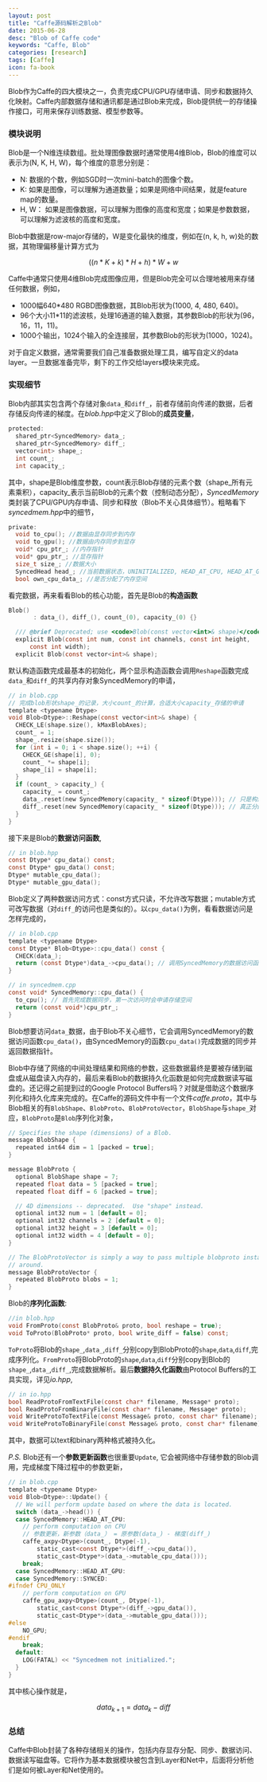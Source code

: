 ```yaml
---
layout: post
title: "Caffe源码解析之Blob"
date: 2015-06-28
desc: "Blob of Caffe code"
keywords: "Caffe, Blob"
categories: [research]
tags: [Caffe]
icon: fa-book
---
```


Blob作为Caffe的四大模块之一，负责完成CPU/GPU存储申请、同步和数据持久化映射。Caffe内部数据存储和通讯都是通过Blob来完成，Blob提供统一的存储操作接口，可用来保存训练数据、模型参数等。

### 模块说明 ###
Blob是一个N维连续数组。批处理图像数据时通常使用4维Blob，Blob的维度可以表示为(N, K, H, W)，每个维度的意思分别是：

- N: 数据的个数，例如SGD时一次mini-batch的图像个数。
- K: 如果是图像，可以理解为通道数量；如果是网络中间结果，就是feature map的数量。
- H, W： 如果是图像数据，可以理解为图像的高度和宽度；如果是参数数据，可以理解为滤波核的高度和宽度。

Blob中数据是row-major存储的，W是变化最快的维度，例如在(n, k, h, w)处的数据，其物理偏移量计算方式为

$$((n \ast K + k) \ast H + h) \ast W + w$$

Caffe中通常只使用4维Blob完成图像应用，但是Blob完全可以合理地被用来存储任何数据，例如，

- 1000幅640\*480 RGBD图像数据，其Blob形状为(1000, 4, 480, 640)。
- 96个大小11\*11的滤波核，处理16通道的输入数据，其参数Blob的形状为(96，16，11，11)。
- 1000个输出，1024个输入的全连接层，其参数Blob的形状为(1000，1024)。

对于自定义数据，通常需要我们自己准备数据处理工具，编写自定义的data layer。一旦数据准备完毕，剩下的工作交给layers模块来完成。

### 实现细节 ###
Blob内部其实包含两个存储对象`data_`和`diff_`，前者存储前向传递的数据，后者存储反向传递的梯度。在*blob.hpp*中定义了Blob的**成员变量**，

```c
protected:
  shared_ptr<SyncedMemory> data_;
  shared_ptr<SyncedMemory> diff_;
  vector<int> shape_;
  int count_;
  int capacity_;
```

其中，shape是Blob维度参数，count表示Blob存储的元素个数（shape_所有元素乘积），capacity_表示当前Blob的元素个数（控制动态分配），*SyncedMemory*类封装了CPU/GPU内存申请、同步和释放（Blob不关心具体细节）。粗略看下*syncedmem.hpp*中的细节，

```c
private:
  void to_cpu(); //数据由显存同步到内存
  void to_gpu(); //数据由内存同步到显存
  void* cpu_ptr_; //内存指针
  void* gpu_ptr_; //显存指针
  size_t size_; //数据大小
  SyncedHead head_; //当前数据状态，UNINITIALIZED, HEAD_AT_CPU, HEAD_AT_GPU, SYNCED
  bool own_cpu_data_; //是否分配了内存空间
```

看完数据，再来看看Blob的核心功能，首先是Blob的**构造函数**

```c
Blob()
       : data_(), diff_(), count_(0), capacity_(0) {}

  /// @brief Deprecated; use <code>Blob(const vector<int>& shape)</code>.
  explicit Blob(const int num, const int channels, const int height,
      const int width);
  explicit Blob(const vector<int>& shape);
```

默认构造函数完成最基本的初始化，两个显示构造函数会调用`Reshape`函数完成`data_`和`diff_`的共享内存对象SyncedMemory的申请，

```c
// in blob.cpp
// 完成blob形状shape_的记录，大小count_的计算，合适大小capacity_存储的申请
template <typename Dtype>
void Blob<Dtype>::Reshape(const vector<int>& shape) {
  CHECK_LE(shape.size(), kMaxBlobAxes);
  count_ = 1;
  shape_.resize(shape.size());
  for (int i = 0; i < shape.size(); ++i) {
    CHECK_GE(shape[i], 0);
    count_ *= shape[i];
    shape_[i] = shape[i];
  }
  if (count_ > capacity_) {
    capacity_ = count_;
    data_.reset(new SyncedMemory(capacity_ * sizeof(Dtype))); // 只是构造了SyncedMemory对象，并未真正分配内存和显存
    diff_.reset(new SyncedMemory(capacity_ * sizeof(Dtype))); // 真正分配是在第一次访问数据时
  }
}
```

接下来是Blob的**数据访问函数**,

```c
// in blob.hpp
const Dtype* cpu_data() const;
const Dtype* gpu_data() const;
Dtype* mutable_cpu_data();
Dtype* mutable_gpu_data();
```

Blob定义了两种数据访问方式：const方式只读，不允许改写数据；mutable方式可改写数据（对`diff_`的访问也是类似的）。以`cpu_data()`为例，看看数据访问是怎样完成的，

```c
// in blob.cpp
template <typename Dtype>
const Dtype* Blob<Dtype>::cpu_data() const {
  CHECK(data_);
  return (const Dtype*)data_->cpu_data(); // 调用SyncedMemory的数据访问函数cpu_data()
}
```

```c
// in syncedmem.cpp
const void* SyncedMemory::cpu_data() {
  to_cpu(); // 首先完成数据同步，第一次访问时会申请存储空间
  return (const void*)cpu_ptr_;
}
```

Blob想要访问`data_`数据，由于Blob不关心细节，它会调用SyncedMemory的数据访问函数`cpu_data()`，由SyncedMemory的函数`cpu_data()`完成数据的同步并返回数据指针。

Blob中存储了网络的中间处理结果和网络的参数，这些数据最终是要被存储到磁盘或从磁盘读入内存的，最后来看Blob的数据持久化函数是如何完成数据读写磁盘的。还记得之前提到过的Google Protocol Buffers吗？对就是借助这个数据序列化和持久化库来完成的。在Caffe的源码文件中有一个文件*caffe.proto*，其中与Blob相关的有`BlobShape`、`BlobProto`、`BlobProtoVector`，`BlobShape`与`shape_`对应，`BlobProto`是`Blob`序列化对象，

```c
// Specifies the shape (dimensions) of a Blob.
message BlobShape {
  repeated int64 dim = 1 [packed = true];
}

message BlobProto {
  optional BlobShape shape = 7;
  repeated float data = 5 [packed = true];
  repeated float diff = 6 [packed = true];

  // 4D dimensions -- deprecated.  Use "shape" instead.
  optional int32 num = 1 [default = 0];
  optional int32 channels = 2 [default = 0];
  optional int32 height = 3 [default = 0];
  optional int32 width = 4 [default = 0];
}

// The BlobProtoVector is simply a way to pass multiple blobproto instances
// around.
message BlobProtoVector {
  repeated BlobProto blobs = 1;
}
```

Blob的**序列化函数**:

```c
//in blob.hpp
void FromProto(const BlobProto& proto, bool reshape = true);
void ToProto(BlobProto* proto, bool write_diff = false) const;
```

`ToProto`将Blob的`shape_`,`data_`,`diff_`分别copy到BlobProto的`shape`,`data`,`diff`,完成序列化。`FromProto`将BlobProto的`shape`,`data`,`diff`分别copy到Blob的`shape_`,`data_`,`diff_`,完成数据解析。最后**数据持久化函数**由Protocol Buffers的工具实现，详见*io.hpp*,

```c
// in io.hpp
bool ReadProtoFromTextFile(const char* filename, Message* proto);
bool ReadProtoFromBinaryFile(const char* filename, Message* proto);
void WriteProtoToTextFile(const Message& proto, const char* filename);
void WriteProtoToBinaryFile(const Message& proto, const char* filename);
```

其中，数据可以text和binary两种格式被持久化。

*P.S.* Blob还有一个**参数更新函数**也很重要`Update`, 它会被网络中存储参数的Blob调用，完成梯度下降过程中的参数更新，

```c
// in blob.cpp
template <typename Dtype>
void Blob<Dtype>::Update() {
  // We will perform update based on where the data is located.
  switch (data_->head()) {
  case SyncedMemory::HEAD_AT_CPU:
    // perform computation on CPU
	// 参数更新，新参数（data_） = 原参数(data_) - 梯度(diff_)
    caffe_axpy<Dtype>(count_, Dtype(-1),
        static_cast<const Dtype*>(diff_->cpu_data()),
        static_cast<Dtype*>(data_->mutable_cpu_data()));
    break;
  case SyncedMemory::HEAD_AT_GPU:
  case SyncedMemory::SYNCED:
#ifndef CPU_ONLY
    // perform computation on GPU
    caffe_gpu_axpy<Dtype>(count_, Dtype(-1),
        static_cast<const Dtype*>(diff_->gpu_data()),
        static_cast<Dtype*>(data_->mutable_gpu_data()));
#else
    NO_GPU;
#endif
    break;
  default:
    LOG(FATAL) << "Syncedmem not initialized.";
  }
}
```

其中核心操作就是，

$$ data_{k+1} = data_{k} - diff $$

### 总结 ###
Caffe中Blob封装了各种存储相关的操作，包括内存显存分配、同步、数据访问、数据读写磁盘等。它将作为基本数据模块被包含到Layer和Net中，后面将分析他们是如何被Layer和Net使用的。